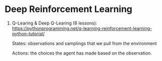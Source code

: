 # Deep Reinforcement Learning

1. Q-Learing & Deep Q-Learing (6 lessons): https://pythonprogramming.net/q-learning-reinforcement-learning-python-tutorial/

   States: observations and samplings that we pull from the environment
   
   Actions: the choices the agent has made based on the observation.

